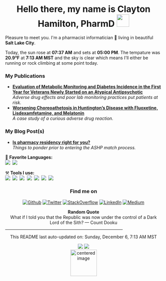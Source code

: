 <h1 align = "center"> Hello there, my name is Clayton Hamilton, PharmD  <img src="https://github.com/claytonjhamilton/claytonjhamilton/blob/main/images/waving_hand.gif" width="40px"></h1>

Pleasure to meet you. I'm a pharmacist informatician 💊 living in beautiful <b>Salt Lake City</b>. 
<p>Today, the sun rose at <b>07:37 AM</b> and sets at <b>05:00 PM</b>. The tempature was <b>20.9°F</b> at <b>7:13 AM MST</b> and the sky is clear which means I&#39;ll either be running or rock climbing at some point today.</p>

<h3>My Publications</h3>
<ul>
  <li><a href="https://www.mdedge.com/fedprac/article/231303/diabetes/evaluation-metabolic-monitoring-and-diabetes-incidence-first-year"><b>Evaluation of Metabolic Monitoring and Diabetes Incidence in the First Year for Veterans Newly Started on an Atypical Antipsychotic</b></a><br/><i>Adverse drug effects and poor lab monitoring practices put patients at risk.</i></li>
  <li><a href="https://www.ncbi.nlm.nih.gov/pmc/articles/PMC6145609/"><b>Worsening Choreoathetosis in Huntington’s Disease with Fluoxetine, Lisdexamfetamine, and Melatonin</b></a><br/><i>A case study of a curious adverse drug reaction.</i></li>
</ul>

<h3>My Blog Post(s)</h3>
<ul>
  <li><a href="https://clayton-hamilton.medium.com/is-a-pharmacy-residency-right-for-you-9660f6e35fcb"><b>Is pharmacy residency right for you?</b></a><br/><i>Things to ponder prior to entering the ASHP match process.</i></li>
</ul>

📄 **Favorite Languages:**
<br>
 <code><img src="https://img.shields.io/badge/-SQL-%2312100E.svg?logo=microsoft-sql-server&logoColor=red&style=for-the-badge"></code><code>&nbsp;<img 
 src="https://img.shields.io/badge/Python-%2312100E.svg?logo=python&style=for-the-badge&logoColor=yellow"></code>

⚒ **Tools I use:**
<br>
<code><img src="https://img.shields.io/badge/-Microsoft%20SQL%20Server-%2312100E.svg?logo=microsoft-sql-server&logoColor=red&style=for-the-badge"></code><code>&nbsp;<img 
src="https://img.shields.io/badge/-Visual%20Studio%20Code-%2312100E.svg?logo=visual-studio-code&style=for-the-badge&logoColor=blue"></code><code>&nbsp;<img 
src="https://img.shields.io/badge/-Visual%20Studio-%2312100E.svg?logo=visual-studio&style=for-the-badge&logoColor=purple"></code><code>&nbsp;<img 
src="https://img.shields.io/badge/-Report%20Builder-%2312100E.svg?logo=Power%20BI&logoColor=red&style=for-the-badge"></code><code>&nbsp;<img 
src="https://img.shields.io/badge/-PowerBI-black?logo=Power%20BI&logoColor=yellow&style=for-the-badge"></code><code>&nbsp;<img 
src="https://img.shields.io/badge/-Git-%2312100E.svg?logo=git&style=for-the-badge"></code><code>&nbsp;<img 
src="https://img.shields.io/badge/-GitHub-black?logo=GitHub&style=for-the-badge"></code>
<br>
<h3 align="center">Find me on</h3>
<p align="center"><a href="https://github.com/claytonjhamilton" target="_blank"><img alt="Github" src="https://img.shields.io/badge/GitHub-%2312100E.svg?&style=for-the-badge&logo=Github&logoColor=white" /></a> <a 
href="https://twitter.com/HamiltonPharmD" target="_blank"><img alt="Twitter" src="https://img.shields.io/badge/twitter-%2312100E.svg?&style=for-the-badge&logo=twitter&logoColor=white" /></a> <a 
href="https://stackoverflow.com/users/14122375/hamiltonpharmd" target="_blank"><img alt="StackOverflow" src="https://img.shields.io/badge/stackoverflow-%2312100E.svg?&style=for-the-badge&logo=stackoverflow&logoColor=orange" /></a> <a 
href="https://www.linkedin.com/in/clayton-j-hamilton" target="_blank"><img alt="LinkedIn" src="https://img.shields.io/badge/linkedin-%2312100E.svg?&style=for-the-badge&logo=linkedin&logoColor=white" /></a> <a 
href="https://medium.com/@clayton-hamilton" target="_blank"><img alt="Medium" src="https://img.shields.io/badge/medium-%2312100E.svg?&style=for-the-badge&logo=medium&logoColor=white" /></a>
</p>
<p align="center">
<b>Random Quote</b>
<br>
<text>What if I told you that the Republic was now under the control of a Dark Lord of the Sith? — Count Dooku</text>
</p>
<hr style="width:75%;text-align:center">
<p align="center">
    <text>This README last auto-updated on: Sunday, December 6, 7:13 AM MST</text>
    <br>
</p>
<p align="center">
<img src="https://github.com/claytonjhamilton/claytonjhamilton/workflows/README%20build/badge.svg"/>
<img src="https://visitor-badge.glitch.me/badge?page_id=claytonjhamilton.claytonjhamilton"/>
<br>
<img alt="centered image" height="85" src="https://github.com/hjnilsson/country-flags/blob/master/svg/us.svg"/>
</p>